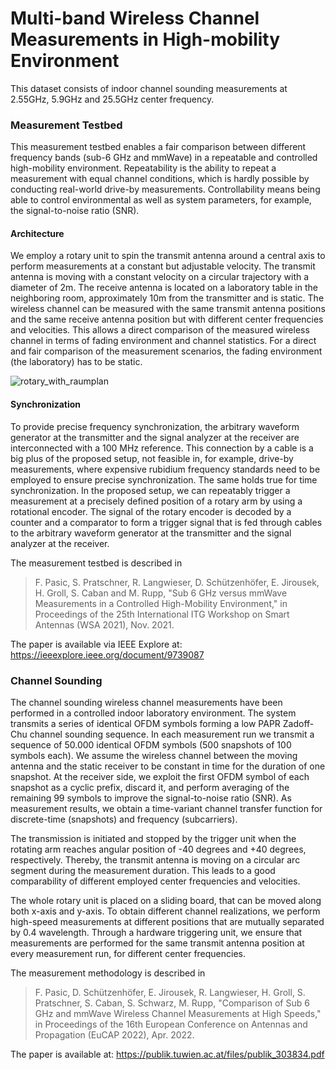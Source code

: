 # Multi-band Wireless Channel Measurements in High-mobility Environment

This dataset consists of indoor channel sounding measurements at 2.55GHz, 5.9GHz and 25.5GHz center frequency. 

### Measurement Testbed

This measurement testbed enables a fair comparison between different frequency bands (sub-6 GHz and mmWave) in a repeatable and controlled high-mobility environment.
Repeatability is the ability to repeat a measurement with equal channel conditions, which is hardly possible by conducting real-world drive-by measurements.
Controllability means being able to control environmental as well as system parameters, for example, the signal-to-noise ratio (SNR).

#### Architecture

We employ a rotary unit to spin the transmit antenna around a central axis to perform measurements at a constant but adjustable velocity. 
The transmit antenna is moving with a constant velocity on a circular trajectory with a diameter of 2m.
The receive antenna is located on a laboratory table in the neighboring room, approximately 10m from the transmitter and is static.
The wireless channel can be measured with the same transmit antenna positions and the same receive antenna position but with different center frequencies and
velocities. 
This allows a direct comparison of the measured wireless channel in terms of fading environment and channel statistics.
For a direct and fair comparison of the measurement scenarios, the fading environment (the laboratory) has to be static.

![rotary_with_raumplan](https://user-images.githubusercontent.com/103816150/164254885-a1b9418a-7282-4c8c-ad05-d33fe0389588.jpg)


#### Synchronization
To provide precise frequency synchronization, the arbitrary waveform generator at the transmitter and the signal analyzer at the receiver are interconnected with
a 100 MHz reference. 
This connection by a cable is a big plus of the proposed setup, not feasible in, for example, drive-by measurements, where expensive rubidium frequency standards need to be employed to ensure precise synchronization.
The same holds true for time synchronization. 
In the proposed setup, we can repeatably trigger a measurement at a precisely defined position of a rotary arm by using a rotational encoder. The signal of the rotary encoder is decoded by a counter and a comparator to form a trigger signal that is fed through cables to the arbitrary waveform generator at the transmitter and the signal analyzer at the receiver.

The measurement testbed is described in
> F. Pasic, S. Pratschner, R. Langwieser, D. Schützenhöfer, E. Jirousek, H. Groll, S. Caban and M. Rupp, "Sub 6 GHz versus mmWave Measurements in a Controlled High-Mobility Environment," in Proceedings of the 25th International ITG Workshop on Smart Antennas (WSA 2021), Nov. 2021.

The paper is available via IEEE Explore at: https://ieeexplore.ieee.org/document/9739087

### Channel Sounding
The channel sounding wireless channel measurements have been performed in a controlled indoor laboratory environment.
The system transmits a series of identical OFDM symbols forming a low PAPR Zadoff-Chu channel sounding sequence.
In each measurement run we transmit a sequence of 50.000 identical OFDM symbols (500 snapshots of 100 symbols each). 
We assume the wireless channel between the moving antenna and the static receiver to be constant in time for the duration of one snapshot.
At the receiver side, we exploit the first OFDM symbol of each snapshot as a cyclic prefix, discard it, and perform averaging of the remaining 99 symbols to improve the signal-to-noise ratio (SNR).
As measurement results, we obtain a time-variant channel transfer function for discrete-time (snapshots) and frequency (subcarriers).

The transmission is initiated and stopped by the trigger unit when the rotating arm reaches angular position of -40 degrees and +40 degrees, respectively.
Thereby, the transmit antenna is moving on a circular arc segment during the measurement duration.
This leads to a good comparability of different employed center frequencies and velocities.

The whole rotary unit is placed on a sliding board, that can be moved along both x-axis and y-axis.
To obtain different channel realizations, we perform high-speed measurements at different positions that are mutually separated by 0.4 wavelength.
Through a hardware triggering unit, we ensure that measurements are performed for the same transmit antenna position at every measurement run, for different center frequencies. 

The measurement methodology is described in
> F. Pasic, D. Schützenhöfer, E. Jirousek, R. Langwieser, H. Groll, S. Pratschner, S. Caban, S. Schwarz, M. Rupp, "Comparison of Sub 6 GHz and mmWave Wireless Channel Measurements at High Speeds," in Proceedings of the 16th European Conference on Antennas and Propagation (EuCAP 2022), Apr. 2022.

The paper is available at: https://publik.tuwien.ac.at/files/publik_303834.pdf
